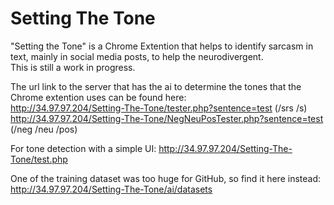# Setting The Tone
"Setting the Tone" is a Chrome Extention that helps to identify sarcasm in text, mainly in social media posts, to help the neurodivergent. <br>
This is still a work in progress. <br>

The url link to the server that has the ai to determine the tones that the Chrome extention uses can be found here: <br>
http://34.97.97.204/Setting-The-Tone/tester.php?sentence=test (/srs /s) <br>
http://34.97.97.204/Setting-The-Tone/NegNeuPosTester.php?sentence=test (/neg /neu /pos) <br>

For tone detection with a simple UI: http://34.97.97.204/Setting-The-Tone/test.php

One of the training dataset was too huge for GitHub, so find it here instead: http://34.97.97.204/Setting-The-Tone/ai/datasets
